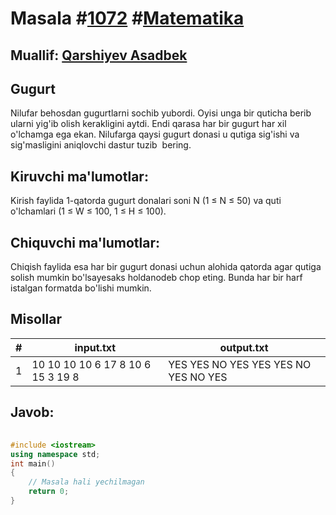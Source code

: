 
<h1>Masala #<a href="https://robocontest.uz/tasks/1072">1072</a> #<a href="https://robocontest.uz/tasks?category=7">Matematika</a></h1>
<h2> Muallif: <a href="https://robocontest.uz/profile/asadbek">Qarshiyev Asadbek</a></h2>
<h2>Gugurt</h2>
<p>Nilufar behosdan gugurtlarni sochib yubordi. Oyisi unga bir quticha berib ularni yig'ib olish kerakligini aytdi. Endi qarasa har bir gugurt har xil o'lchamga ega ekan. Nilufarga qaysi gugurt donasi u qutiga sig'ishi va sig'masligini aniqlovchi dastur tuzib  bering.</p>
<h2>Kiruvchi ma'lumotlar:</h2>
<p>Kirish faylida 1-qatorda gugurt donalari soni N (1 ≤ N ≤ 50) va quti o'lchamlari (1 ≤ W ≤ 100, 1 ≤ H ≤ 100).</p>
<h2>Chiquvchi ma'lumotlar:</h2>
<p>Chiqish faylida esa har bir gugurt donasi uchun alohida qatorda agar qutiga solish mumkin bo'lsayesaks holdanodeb chop eting. Bunda har bir harf istalgan formatda bo'lishi mumkin.</p>
<h2>Misollar</h2>
<table>
    <thead>
        <tr>
            <th>#</th>
            <th>input.txt</th>
            <th>output.txt</th>
        </tr>
    </thead>
    <tbody>
            <tr>
                <td>1</td>
                <td>10 10 10
10
6
17
8
10
6
15
3
19
8</td>
                <td>YES
YES
NO
YES
YES
YES
NO
YES
NO
YES</td>
            </tr>
    </tbody>
    </table>
    
<h2>Javob:</h2>

######
```cpp
#include <iostream>
using namespace std;
int main()
{
    // Masala hali yechilmagan
    return 0;
}
```

